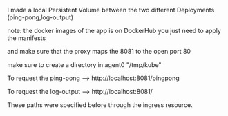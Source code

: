 I made a local Persistent Volume between the two different Deployments (ping-pong,log-output)

note: the docker images of the app is on DockerHub you just need to apply the manifests 

and make sure that the proxy maps the 8081 to the open port 80

make sure to create a directory in agent0 "/tmp/kube"

To request the ping-pong --> http://localhost:8081/pingpong

To request the log-output --> http://localhost:8081/

These paths were specified before through the ingress resource.
